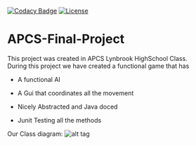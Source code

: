 [![Codacy Badge](https://api.codacy.com/project/badge/Grade/613615f1ae62412a8bfe77f170470e6a)](https://www.codacy.com/app/rama22446/Virus-Attack?utm_source=github.com&amp;utm_medium=referral&amp;utm_content=vikranth22446/Virus-Attack&amp;utm_campaign=Badge_Grade)
[![License](https://img.shields.io/cocoapods/l/EasyQL.svg?style=flat)](https://github.com/vikranth22446/Dvcon-India-App/blob/master/LICENSE.md)
# APCS-Final-Project
This project was created in APCS Lynbrook HighSchool Class.
<br /> During this project we have created a functional game that has
    <ul><li>A functional AI</li></ul>
    <ul><li>A Gui that coordinates all the movement</li></ul>
    <ul><li>Nicely Abstracted and  Java doced</li></ul>
    <ul><li>Junit Testing all the methods</li></ul>
Our Class diagram:
![alt tag](https://github.com/vikranth22446/Virus-Attack/blob/master/Desigein%20Diagram.png)
